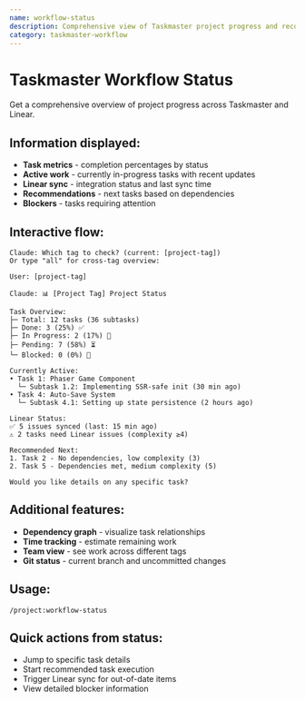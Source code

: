 ```yaml
---
name: workflow-status
description: Comprehensive view of Taskmaster project progress and recommendations
category: taskmaster-workflow
---
```


# Taskmaster Workflow Status

Get a comprehensive overview of project progress across Taskmaster and Linear.

## Information displayed:

- **Task metrics** - completion percentages by status
- **Active work** - currently in-progress tasks with recent updates
- **Linear sync** - integration status and last sync time
- **Recommendations** - next tasks based on dependencies
- **Blockers** - tasks requiring attention

## Interactive flow:

```
Claude: Which tag to check? (current: [project-tag])
Or type "all" for cross-tag overview:

User: [project-tag]

Claude: 📊 [Project Tag] Project Status

Task Overview:
├─ Total: 12 tasks (36 subtasks)
├─ Done: 3 (25%) ✅
├─ In Progress: 2 (17%) 🔄
├─ Pending: 7 (58%) ⏳
└─ Blocked: 0 (0%) 🚫

Currently Active:
• Task 1: Phaser Game Component
  └─ Subtask 1.2: Implementing SSR-safe init (30 min ago)
• Task 4: Auto-Save System
  └─ Subtask 4.1: Setting up state persistence (2 hours ago)

Linear Status:
✅ 5 issues synced (last: 15 min ago)
⚠️ 2 tasks need Linear issues (complexity ≥4)

Recommended Next:
1. Task 2 - No dependencies, low complexity (3)
2. Task 5 - Dependencies met, medium complexity (5)

Would you like details on any specific task?
```

## Additional features:

- **Dependency graph** - visualize task relationships
- **Time tracking** - estimate remaining work
- **Team view** - see work across different tags
- **Git status** - current branch and uncommitted changes

## Usage:
```
/project:workflow-status
```

## Quick actions from status:

- Jump to specific task details
- Start recommended task execution
- Trigger Linear sync for out-of-date items
- View detailed blocker information